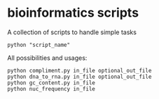 # bioinformatics scripts

A collection of scripts to handle simple tasks

```commandline
python "script_name"
```

All possibilities and usages:
```commandline
python compliment.py in_file optional_out_file
python dna_to_rna.py in_file optional_out_file
python gc_content.py in_file
python nuc_frequency in_file
```